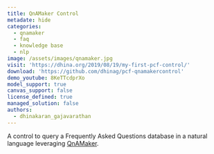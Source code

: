 ```yaml
---
title: QnAMaker Control
metadate: hide
categories:
  - qnamaker
  - faq
  - knowledge base
  - nlp
image: /assets/images/qnamaker.jpg
visit: 'https://dhina.org/2019/08/19/my-first-pcf-control/'
download: 'https://github.com/dhinag/pcf-qnamakercontrol'
demo_youtube: 8KeTTcdprXo
model_support: true
canvas_support: false
license_defined: true
managed_solution: false
authors:
  - dhinakaran_gajavarathan
---
```


A control to query a Frequently Asked Questions database in a natural language leveraging <a target="_blank" href="https://www.qnamaker.ai/">QnAMaker</a>.
